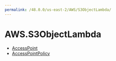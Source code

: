 ```yaml
---
permalink: /48.0.0/us-east-2/AWS/S3ObjectLambda/
---
```


# AWS.S3ObjectLambda



* [AccessPoint](AccessPoint.md)
* [AccessPointPolicy](AccessPointPolicy.md)